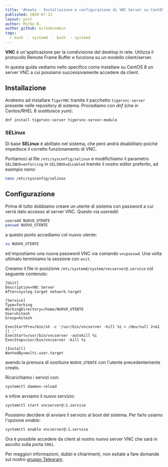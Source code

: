 ```yaml
---
title: '#howto - Installazione e configurazione di VNC Server su CentOS/RHEL 8'
published: 2020-07-22
layout: post
author: Mirko B.
author_github: mirkobrombin
tags:
  - bash  - systemd  - bash  - systemd
---
```

**VNC** è un'applicazione per la condivisione del desktop in rete. Utilizza il protocollo Remote Frame Buffer e funziona su un modello client/server.

In questa guida vediamo nello specifico come installare su CentOS 8 un server VNC a cui possiamo successivamente accedere da client.

## Installazione
Andremo ad installare `TigerVNC` tramite il pacchetto `tigervnc-server` presente nelle repository di sistema. Procediamo con *dnf* (che in Centos/RHEL 8 sostituisce *yum*):

```bash
dnf install tigervnc-server tigervnc-server-module
```

### SELinux
Di base **SELinux** è abilitato nel sistema, che però andrà disabilitato poichè impedisce il corretto funzionamento di VNC.

Portiamoci al file `/etc/sysconfig/selinux` e modifichiamo il parametro `SELINUX=enforcing` in `SELINUX=disabled` tramite il nostro editor preferito, ad esempio *nano*:

```bash
nano /etc/sysconfig/selinux
```

## Configurazione
Prima di tutto dobbiamo creare un utente di sistema con password a cui verrà dato accesso al server VNC. Questo via *useradd*:

```bash
useradd NUOVO_UTENTE
passwd NUOVO_UTENTE
```

a questo punto accediamo col nuovo utente:

```bash
su NUOVO_UTENTE
```

ed impostiamo una nuova password VNC via comando `vncpasswd`. Una volta ultimato terminiamo la sessione con `exit`.

Creiamo il file in posizione `/etc/systemd/system/vncserver@.service` col seguente contenuto:

```
[Unit]
Description=VNC Server
After=syslog.target network.target

[Service]
Type=forking
WorkingDirectory=/home/NUOVO_UTENTE
User=hitesh
Group=hitesh

ExecStartPre=/bin/sh -c '/usr/bin/vncserver -kill %i > /dev/null 2>&1 || :'
ExecStart=/usr/bin/vncserver -autokill %i
ExecStop=/usr/bin/vncserver -kill %i

[Install]
WantedBy=multi-user.target
```

avendo la premura di sostituire `NUOVO_UTENTE` con l'utente precedentemente creato.

Ricarichiamo i servizi con:

```bash
systemctl daemon-reload
```

e infine avviamo il nuovo servizio:

```bash
systemctl start vncserver@:1.service
```

Possiamo decidere di avviare il servizio al boot del sistema. Per farlo usiamo l'opzione *enable*:

```bash
systemctl enable vncserver@:1.service
```

Ora è possibile accedere da client al nostro nuovo server VNC che sarà in ascolto sulla porta `5901`.

Per maggiori informazioni, dubbi e chiarimenti, non esitate a fare domande sul nostro [gruppo Telegram](https://t.me/linuxpeople).